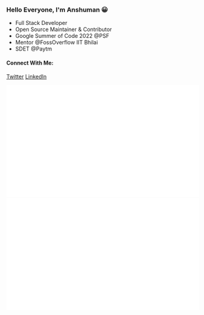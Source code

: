 ### Hello Everyone, I'm Anshuman 😀
-  Full Stack Developer 
-  Open Source Maintainer & Contributor
-  Google Summer of Code 2022 @PSF
-  Mentor @FossOverflow IIT Bhilai
-  SDET @Paytm

#### Connect With Me:
<a href="https://twitter.com/AnshumanDhiman5">Twitter</a>
<a href="https://www.linkedin.com/in/anshuman-dhiman-06a7341ab/">LinkedIn</a>



![](https://github.com/AnshumanDhiman/stats/blob/master/generated/languages.svg)
![](https://github.com/AnshumanDhiman/stats/blob/master/generated/overview.svg)

<!--
**AnshumanDhiman/AnshumanDhiman** is a ✨ _special_ ✨ repository because its `README.md` (this file) appears on your GitHub profile.

Here are some ideas to get you started:

- 🔭 I’m currently working on 
- 🌱 I’m currently learning ...
- 👯 I’m looking to collaborate on ...
- 🤔 I’m looking for help with ...
- 💬 Ask me about ...
- 📫 How to reach me: ...
- 😄 Pronouns: ...
- ⚡ Fun fact: ..
-->
